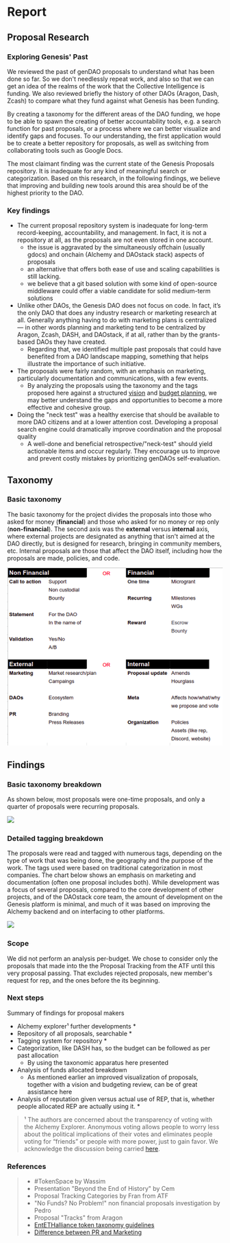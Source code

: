 # Report

## Proposal Research

### Exploring Genesis' Past

We reviewed the past of genDAO proposals to understand what has been done so far. So we don't needlessly repeat work, and also so that we can get an idea of the realms of the work that the Collective Intelligence is funding. We also reviewed briefly the history of other DAOs \(Aragon, Dash, Zcash\) to compare what they fund against what Genesis has been funding.

By creating a taxonomy for the different areas of the DAO funding, we hope to be able to spawn the creating of better accountability tools, e.g. a search function for past proposals, or a process where we can better visualize and identify gaps and focuses. To our understanding, the first application would be to create a better repository for proposals, as well as switching from collaborating tools such as Google Docs.

The most claimant finding was the current state of the Genesis Proposals repository. It is inadequate for any kind of meaningful search or categorization. Based on this research, in the following findings, we believe that improving and building new tools around this area should be of the highest priority to the DAO.

### Key findings

* The current proposal repository system is inadequate for long-term record-keeping, accountability, and management. In fact, it is not a repository at all, as the proposals are not even stored in one account.
  * the issue is aggravated by the simultaneously offchain \(usually gdocs\) and onchain \(Alchemy and DAOstack stack\) aspects of proposals
  * an alternative that offers both ease of use and scaling capabilities is still lacking. 
  * we believe that a git based solution with some kind of open-source middleware could offer a viable candidate for solid medium-term solutions
* Unlike other DAOs, the Genesis DAO does not focus on code. In fact, it’s the only DAO that does any industry research or marketing research at all. Generally anything having to do with marketing plans is centralized — in other words planning and marketing tend to be centralized by Aragon, Zcash, DASH, and DAOstack, if at all, rather than by the grants-based DAOs they have created.
  * Regarding that, we identified multiple past proposals that could have benefited from a DAO landscape mapping, something that helps illustrate the importance of such initiative.
* The proposals were fairly random, with an emphasis on marketing, particularly documentation and communications, with a few events.
  * By analyzing the proposals using the taxonomy and the tags proposed here against a structured [vision](https://docs.google.com/document/d/10-0ppf_QpYdlBC_AFWt-QhJWyUpBRl5zU9bU1AWXUqU/edit#heading=h.ggo559linbt0) and [budget planning](https://docs.google.com/document/d/1fyhXSv_yp38FbC-R3aJPqqVJDvi6i0LATZya5F9vtZ4/edit), we may better understand the gaps and opportunities to become a more effective and cohesive group.
* Doing the "neck test" was a healthy exercise that should be available to more DAO citizens and at a lower attention cost. Developing a proposal search engine could dramatically improve coordination and the proposal quality 
  * A well-done and beneficial retrospective/"neck-test" should yield actionable items and occur regularly. They encourage us to improve and prevent costly mistakes by prioritizing genDAOs self-evaluation.

## **Taxonomy**

### **Basic taxonomy**

The basic taxonomy for the project divides the proposals into those who asked for money \(**financial**\) and those who asked for no money or rep only \(**non-financial**\). The second axis was the **external** versus **internal** axis, where external projects are designated as anything that isn't aimed at the DAO directly, but is designed for research, bringing in community members, etc. Internal proposals are those that affect the DAO itself, including how the proposals are made, policies, and code.

![](../../.gitbook/assets/selection_072.png)

## **Findings**

### **Basic taxonomy breakdown**

As shown below, most proposals were one-time proposals, and only a quarter of proposals were recurring proposals.

![](https://lh3.googleusercontent.com/wumD7fd4nrbceabuvdS3sGDX2jyy8q-9ZG4-pxo691o-eRuwAeDCFemrRad14bSpNr2v8suCg_JZQrmGl0tsGIRNPdcZKYKVclPpXBVsgz8t_OAs6FxX-yfAXkGFNUU3uMKUmsMcbWRE89mnKg)

### **Detailed tagging breakdown**

The proposals were read and tagged with numerous tags, depending on the type of work that was being done, the geography and the purpose of the work. The tags used were based on traditional categorization in most companies. The chart below shows an emphasis on marketing and documentation \(often one proposal includes both\). While development was a focus of several proposals, compared to the core development of other projects, and of the DAOstack core team, the amount of development on the Genesis platform is minimal, and much of it was based on improving the Alchemy backend and on interfacing to other platforms.

![](https://lh4.googleusercontent.com/TvBNcW5eWIzwRWWbXnmTY6blIbhPGZswB0ZBqgrCNxHTl2pk5m-PQjvZRArm729QzdmpioeQM07NNyK2FFmL2_pMPVLrBihg-s_xryPOlxXF-Vl1at678A_X7ujRLKfhFxAN0exgAk0CaUWs1A)

### Scope

We did not perform an analysis per-budget. We chose to consider only the proposals that made into the the Proposal Tracking from the ATF until this very proposal passing. That excludes rejected proposals, new member's request for rep,  and the ones before the its beginning. 

### Next steps 

Summary of findings for proposal makers

* Alchemy explorer¹ further developments 
  * 
* Repository of all proposals, searchable
  * 
* Tagging system for repository
  * 
* Categorization, like DASH has, so the budget can be followed as per past allocation 
  * By using the taxonomic apparatus here presented
* Analysis of funds allocated breakdown 
  * As mentioned earlier an improved visualization of proposals, together with a vision and budgeting review, can be of great assistance here
* Analysis of reputation given versus actual use of REP, that is, whether people allocated REP are actually using it.
  * 

> ¹ The authors are concerned about the transparency of voting with the Alchemy Explorer. Anonymous voting allows people to worry less about the political implications of their votes and eliminates people voting for “friends” or people with more power, just to gain favor. We acknowledge the discussion being carried [here](https://daotalk.org/t/private-voting-module/469/2?u=pat).

### References

> * \#TokenSpace by Wassim
> * Presentation "Beyond the End of History" by Cem
> * Proposal Tracking Categories by Fran from ATF
> * "No Funds? No Problem!" non financial proposals investigation by Pedro
> * Proposal "Tracks" from Aragon
> * [EntETHalliance token taxonomy guidelines](undefined)
> * [Difference between PR and Marketing](undefined)

